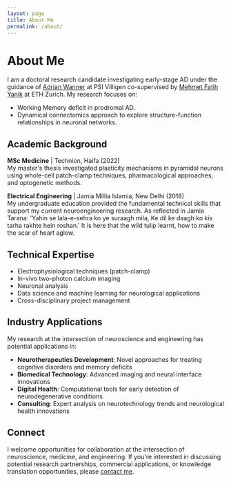 ```yaml
---
layout: page
title: About Me
permalink: /about/
---
```


# About Me

I am a doctoral research candidate investigating early-stage AD under the guidance of [Adrian Wanner](https://www.psi.ch/en/lnb/people/adrian-andreas-wanner) at PSI Villigen co-supervised by [Mehmet Fatih Yanik](https://ee.ethz.ch/the-department/faculty/professors/person-detail.MjAzNTMz.TGlzdC80MTEsMTA1ODA0MjU5.html) at ETH Zurich. My research focuses on:

- Working Memory deficit in prodromal AD.
- Dynamical connectomics approach to explore structure-function relationships in neuronal networks.

## Academic Background

**MSc Medicine** | Technion, Haifa (2022)  
My master's thesis investigated plasticity mechanisms in pyramidal neurons using whole-cell patch-clamp techniques, pharmacological approaches, and optogenetic methods.

**Electrical Engineering** | Jamia Millia Islamia, New Delhi (2018)  
My undergraduate education provided the fundamental technical skills that support my current neuroengineering research. As reflected in Jamia Tarana: 'Yahin se lala-e-sehra ko ye suraagh mila, Ke dil ke daagh ko kis tarha rakhte hein roshan.' It is here that the wild tulip learnt, how to make the scar of heart aglow.

## Technical Expertise
- Electrophysiological techniques (patch-clamp)
- In-vivo two-photon calcium imaging
- Neuronal analysis
- Data science and machine learning for neurological applications
- Cross-disciplinary project management

## Industry Applications

My research at the intersection of neuroscience and engineering has potential applications in:

- **Neurotherapeutics Development**: Novel approaches for treating cognitive disorders and memory deficits
- **Biomedical Technology**: Advanced imaging and neural interface innovations
- **Digital Health**: Computational tools for early detection of neurodegenerative conditions
- **Consulting**: Expert analysis on neurotechnology trends and neurological health innovations

## Connect
I welcome opportunities for collaboration at the intersection of neuroscience, medicine, and engineering. If you're interested in discussing potential research partnerships, commercial applications, or knowledge translation opportunities, please [contact me](mailto:mohammad.sohaib@psi.ch).
